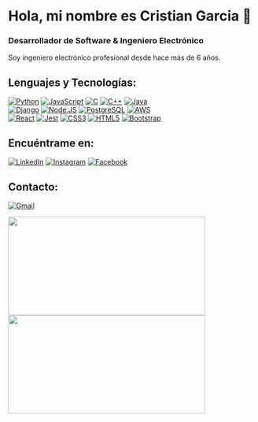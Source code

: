 # Hola, mi nombre es Cristian Garcia 👋
### Desarrollador de Software & Ingeniero Electrónico

Soy ingeniero electrónico profesional desde hace más de 6 años.
<!-- ![Snake animation](https://github.com/cristianc2ga/cristianc2ga/blob/output/github-contribution-grid-snake.svg) -->

## Lenguajes y Tecnologías:

[![Python](https://img.shields.io/static/v1?style=for-the-badge&message=Python&color=3776AB&logo=Python&logoColor=FFFFFF&label=)]()
[![JavaScript](https://img.shields.io/static/v1?style=for-the-badge&message=JavaScript&color=222222&logo=JavaScript&logoColor=F7DF1E&label=)]()
[![C](https://img.shields.io/static/v1?style=for-the-badge&message=C&color=222222&logo=C&logoColor=A8B9CC&label=)]()
[![C++](https://img.shields.io/static/v1?style=for-the-badge&message=C%2B%2B&color=00599C&logo=C%2B%2B&logoColor=FFFFFF&label=)]()
[![Java](https://img.shields.io/badge/Java-007396?style=for-the-badge&logo=java&logoColor=white&labelColor=101010)]()
</br>
[![Django](https://img.shields.io/static/v1?style=for-the-badge&message=Django&color=092E20&logo=Django&logoColor=FFFFFF&label=)]()
[![Node.JS](https://img.shields.io/static/v1?style=for-the-badge&message=Node.js&color=339933&logo=Node.js&logoColor=FFFFFF&label=)]()
[![PostgreSQL](https://img.shields.io/static/v1?style=for-the-badge&message=PostgreSQL&color=4169E1&logo=PostgreSQL&logoColor=FFFFFF&label=)]()
[![AWS](https://img.shields.io/static/v1?style=for-the-badge&message=Amazon+AWS&color=232F3E&logo=Amazon+AWS&logoColor=FFFFFF&label=)]()
</br>
[![React](https://img.shields.io/static/v1?style=for-the-badge&message=React&color=222222&logo=React&logoColor=61DAFB&label=)]()
[![Jest](https://img.shields.io/static/v1?style=for-the-badge&message=Jest&color=C21325&logo=Jest&logoColor=FFFFFF&label=)]()
[![CSS3](https://img.shields.io/static/v1?style=for-the-badge&message=CSS3&color=1572B6&logo=CSS3&logoColor=FFFFFF&label=)]()
[![HTML5](https://img.shields.io/static/v1?style=for-the-badge&message=HTML5&color=E34F26&logo=HTML5&logoColor=FFFFFF&label=)]()
[![Bootstrap](https://img.shields.io/static/v1?style=for-the-badge&message=Bootstrap&color=7952B3&logo=Bootstrap&logoColor=FFFFFF&label=)]()
<!--
[![Angular](https://img.shields.io/static/v1?style=for-the-badge&message=Angular&color=DD0031&logo=Angular&logoColor=FFFFFF&label=)]()
-->
## Encuéntrame en:

[![LinkedIn](https://img.shields.io/static/v1?style=for-the-badge&message=LinkedIn&color=0A66C2&logo=LinkedIn&logoColor=FFFFFF&label=)](https://www.linkedin.com/in/cristiangarciaalarcon/)
[![Instagram](https://img.shields.io/static/v1?style=for-the-badge&message=Instagram&color=E4405F&logo=Instagram&logoColor=FFFFFF&label=)](https://www.instagram.com/cristianc2ga/)
[![Facebook](https://img.shields.io/static/v1?style=for-the-badge&message=Facebook&color=1877F2&logo=Facebook&logoColor=FFFFFF&label=)](https://www.facebook.com/cristianc2ga)
<!--
[![Discord](https://img.shields.io/static/v1?style=for-the-badge&message=Discord&color=5865F2&logo=Discord&logoColor=FFFFFF&label=)](https://discord.com/channels/cristianc2ga#7081)-->


## Contacto:
[![Gmail](https://img.shields.io/static/v1?style=for-the-badge&message=Gmail&color=EA4335&logo=Gmail&logoColor=FFFFFF&label=)](mailto:cristianc2ga92@gmail.com)
<!--
[![BuyMeACoffee](https://img.shields.io/badge/Buy_Me_A_Coffee-apoya_mi_trabajo-FFDD00?style=for-the-badge&logo=buy-me-a-coffee&logoColor=white&labelColor=101010)](https://www.buymeacoffee.com/) -->

<div>
<a href="https://github.com/cristianc2ga">
<img width="400em" height="200em" src="https://github-readme-stats.vercel.app/api/top-langs/?username=cristianc2ga&layout=compact&langs_count=7&theme=dark"/>
<img width="400em" height="200em" src="https://github-readme-stats.vercel.app/api?username=cristianc2ga&show_icons=true&theme=dark&include_all_commits=true&count_private=true"/>
</div>
